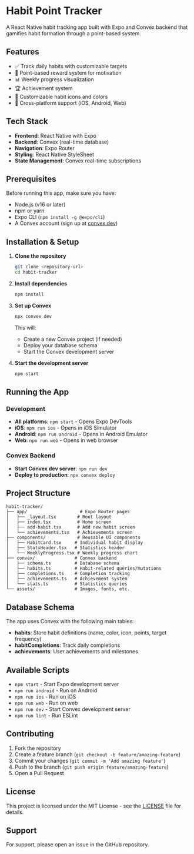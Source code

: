 # Habit Point Tracker

A React Native habit tracking app built with Expo and Convex backend that gamifies habit formation through a point-based system.

## Features

- ✅ Track daily habits with customizable targets
- 🎯 Point-based reward system for motivation
- 📊 Weekly progress visualization
- 🏆 Achievement system
- 🎨 Customizable habit icons and colors
- 📱 Cross-platform support (iOS, Android, Web)

## Tech Stack

- **Frontend**: React Native with Expo
- **Backend**: Convex (real-time database)
- **Navigation**: Expo Router
- **Styling**: React Native StyleSheet
- **State Management**: Convex real-time subscriptions

## Prerequisites

Before running this app, make sure you have:

- Node.js (v16 or later)
- npm or yarn
- Expo CLI (`npm install -g @expo/cli`)
- A Convex account (sign up at [convex.dev](https://convex.dev))

## Installation & Setup

1. **Clone the repository**
   ```bash
   git clone <repository-url>
   cd habit-tracker
   ```

2. **Install dependencies**
   ```bash
   npm install
   ```

3. **Set up Convex**
   ```bash
   npx convex dev
   ```
   This will:
   - Create a new Convex project (if needed)
   - Deploy your database schema
   - Start the Convex development server

4. **Start the development server**
   ```bash
   npm start
   ```

## Running the App

### Development

- **All platforms**: `npm start` - Opens Expo DevTools
- **iOS**: `npm run ios` - Opens in iOS Simulator
- **Android**: `npm run android` - Opens in Android Emulator
- **Web**: `npm run web` - Opens in web browser

### Convex Backend

- **Start Convex dev server**: `npm run dev`
- **Deploy to production**: `npx convex deploy`

## Project Structure

```
habit-tracker/
├── app/                    # Expo Router pages
│   ├── _layout.tsx        # Root layout
│   ├── index.tsx          # Home screen
│   ├── add-habit.tsx      # Add new habit screen
│   └── achievements.tsx   # Achievements screen
├── components/            # Reusable UI components
│   ├── HabitCard.tsx     # Individual habit display
│   ├── StatsHeader.tsx   # Statistics header
│   └── WeeklyProgress.tsx # Weekly progress chart
├── convex/               # Convex backend
│   ├── schema.ts         # Database schema
│   ├── habits.ts         # Habit-related queries/mutations
│   ├── completions.ts    # Completion tracking
│   ├── achievements.ts   # Achievement system
│   └── stats.ts          # Statistics queries
└── assets/               # Images, fonts, etc.
```

## Database Schema

The app uses Convex with the following main tables:

- **habits**: Store habit definitions (name, color, icon, points, target frequency)
- **habitCompletions**: Track daily completions
- **achievements**: User achievements and milestones

## Available Scripts

- `npm start` - Start Expo development server
- `npm run android` - Run on Android
- `npm run ios` - Run on iOS
- `npm run web` - Run on web
- `npm run dev` - Start Convex development server
- `npm run lint` - Run ESLint

## Contributing

1. Fork the repository
2. Create a feature branch (`git checkout -b feature/amazing-feature`)
3. Commit your changes (`git commit -m 'Add amazing feature'`)
4. Push to the branch (`git push origin feature/amazing-feature`)
5. Open a Pull Request

## License

This project is licensed under the MIT License - see the [LICENSE](LICENSE) file for details.

## Support

For support, please open an issue in the GitHub repository.